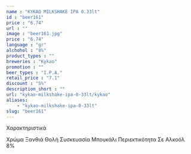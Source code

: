 ```yaml
---
name : "ΚΥΚΑΩ MILKSHAKE IPA 0.33lt"
id : "beer161"
price : "6.74"
url : ""
image : "beer161.jpg"
price : "6.74"
language : "gr"
alchohol : "8%"
product_types : ""
breweries : "Kykao"
promotion : ""
beer_types : "I.P.A."
retail_price : "7.1"
discount : "5%"
description_short : ""
url: "kykao-milkshake-ipa-0-33lt/kykao"
aliases: 
    - "kykao-milkshake-ipa-0-33lt"
slug: "beer161"
---
```


Χαρακτηριστικά

Χρώμα
Ξανθιά Θολή
Συσκευασία
Μπουκάλι
Περιεκτικότητα Σε Αλκοόλ
8%